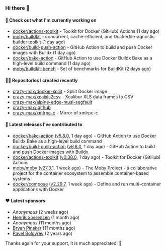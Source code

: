 ### Hi there 👋

#### 👷 Check out what I'm currently working on

- [docker/actions-toolkit](https://github.com/docker/actions-toolkit) - Toolkit for Docker (GitHub) Actions (1 day ago)
- [moby/buildkit](https://github.com/moby/buildkit) - concurrent, cache-efficient, and Dockerfile-agnostic builder toolkit (1 day ago)
- [docker/build-push-action](https://github.com/docker/build-push-action) - GitHub Action to build and push Docker images with Buildx (1 day ago)
- [docker/bake-action](https://github.com/docker/bake-action) - GitHub Action to use Docker Buildx Bake as a high-level build command (1 day ago)
- [moby/buildkit-bench](https://github.com/moby/buildkit-bench) - Set of benchmarks for BuildKit (2 days ago)

#### 👨‍💻 Repositories I created recently

- [crazy-max/docker-spliit](https://github.com/crazy-max/docker-spliit) - Spliit Docker image
- [crazy-max/xcalxls2csv](https://github.com/crazy-max/xcalxls2csv) - Xcalibur XLS data frames to CSV
- [crazy-max/alpine-edge-musl-segfault](https://github.com/crazy-max/alpine-edge-musl-segfault)
- [crazy-max/.github](https://github.com/crazy-max/.github)
- [crazy-max/xmlrpc-c](https://github.com/crazy-max/xmlrpc-c) - Mirror of xmlrpc-c

#### 🚀 Latest releases I've contributed to

- [docker/bake-action](https://github.com/docker/bake-action) ([v5.8.0](https://github.com/docker/bake-action/releases/tag/v5.8.0), 1 day ago) - GitHub Action to use Docker Buildx Bake as a high-level build command
- [docker/build-push-action](https://github.com/docker/build-push-action) ([v6.8.0](https://github.com/docker/build-push-action/releases/tag/v6.8.0), 1 day ago) - GitHub Action to build and push Docker images with Buildx
- [docker/actions-toolkit](https://github.com/docker/actions-toolkit) ([v0.38.0](https://github.com/docker/actions-toolkit/releases/tag/v0.38.0), 1 day ago) - Toolkit for Docker (GitHub) Actions
- [moby/moby](https://github.com/moby/moby) ([v27.3.1](https://github.com/moby/moby/releases/tag/v27.3.1), 1 week ago) - The Moby Project - a collaborative project for the container ecosystem to assemble container-based systems
- [docker/compose](https://github.com/docker/compose) ([v2.29.7](https://github.com/docker/compose/releases/tag/v2.29.7), 1 week ago) - Define and run multi-container applications with Docker

#### ❤️ Latest sponsors
- _Anonymous_ (2 weeks ago)
- [Henrik Soerensen](https://github.com/hsoerensen) (1 month ago)
- _Anonymous_ (11 months ago)
- [Bryan Pinsker](https://github.com/BryanPinsker) (11 months ago)
- [Pavel Boldyrev](https://github.com/bpg) (2 years ago)

Thanks again for your support, it is much appreciated! 🙏

